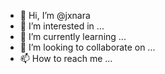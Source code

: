 - 👋 Hi, I’m @jxnara
- 👀 I’m interested in ...
- 🌱 I’m currently learning ...
- 💞️ I’m looking to collaborate on ...
- 📫 How to reach me ...

<!---
jxnara/jxnara is a ✨ special ✨ repository because its `README.md` (this file) appears on your GitHub profile.
You can click the Preview link to take a look at your changes.
--->
